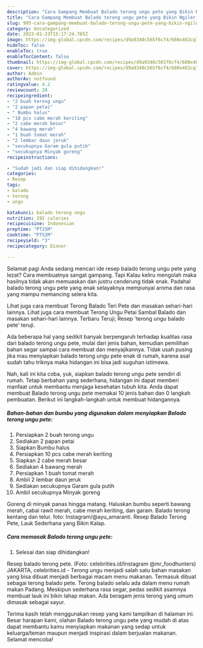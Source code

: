 ```yaml
---
description: "Cara Gampang Membuat Balado terong ungu pete yang Bikin Ngiler "
title: "Cara Gampang Membuat Balado terong ungu pete yang Bikin Ngiler "
slug: 995-cara-gampang-membuat-balado-terong-ungu-pete-yang-bikin-ngiler
category: Uncategorized
date: 2023-01-23T15:17:24.765Z
image: https://img-global.cpcdn.com/recipes/d9a9340c565f6cf4/680x482cq70/balado-terong-ungu-pete-foto-resep-utama.jpg
hideToc: false
enableToc: true
enableTocContent: false
thumbnail: https://img-global.cpcdn.com/recipes/d9a9340c565f6cf4/680x482cq70/balado-terong-ungu-pete-foto-resep-utama.jpg
cover: https://img-global.cpcdn.com/recipes/d9a9340c565f6cf4/680x482cq70/balado-terong-ungu-pete-foto-resep-utama.jpg
author: Admin
authorAv: notfound
ratingvalue: 4.2
reviewcount: 20
recipeingredient:
- "2 buah terong ungu"
- "2 papan petai"
- " Bumbu halus"
- "10 pcs cabe merah keriting"
- "2 cabe merah besar"
- "4 bawang merah"
- "1 buah tomat merah"
- "2 lembar daun jeruk"
- "secukupnya Garam gula putih"
- "secukupnya Minyak goreng"
recipeinstructions:

- "Sudah jadi dan siap dihidangkan!"
categories:
- Resep
tags:
- balado
- terong
- ungu

katakunci: balado terong ungu 
nutrition: 292 calories
recipecuisine: Indonesian
preptime: "PT25M"
cooktime: "PT52M"
recipeyield: "3"
recipecategory: Dinner

---
```



Selamat pagi Anda sedang mencari ide resep balado terong ungu pete yang lezat? Cara membuatnya sangat gampang. Tapi Kalau keliru mengolah maka hasilnya tidak akan memuaskan dan justru cenderung tidak enak. Padahal balado terong ungu pete yang enak selayaknya mempunyai aroma dan rasa yang mampu memancing selera kita.


Lihat juga cara membuat Terong Balado Teri Pete dan masakan sehari-hari lainnya. Lihat juga cara membuat Terong Ungu Petai Sambal Balado dan masakan sehari-hari lainnya. Terbaru Teruji; Resep &#39;terong ungu balado pete&#39; teruji.

Ada beberapa hal yang sedikit banyak berpengaruh terhadap kualitas rasa dari balado terong ungu pete, mulai dari jenis bahan, kemudian pemilihan bahan segar sampai cara membuat dan menyajikannya. Tidak usah pusing jika mau menyiapkan balado terong ungu pete enak di rumah, karena asal sudah tahu triknya maka hidangan ini bisa jadi suguhan istimewa.


Nah, kali ini kita coba, yuk, siapkan balado terong ungu pete sendiri di rumah. Tetap berbahan yang sederhana, hidangan ini dapat memberi manfaat untuk membantu menjaga kesehatan tubuh kita. Anda dapat membuat Balado terong ungu pete memakai 10 jenis bahan dan 0 langkah pembuatan. Berikut ini langkah-langkah untuk membuat hidangannya.

<!--inarticleads1-->

##### Bahan-bahan dan bumbu yang digunakan dalam menyiapkan Balado terong ungu pete:

1. Persiapkan 2 buah terong ungu
1. Sediakan 2 papan petai
1. Siapkan  Bumbu halus
1. Persiapkan 10 pcs cabe merah keriting
1. Siapkan 2 cabe merah besar
1. Sediakan 4 bawang merah
1. Persiapkan 1 buah tomat merah
1. Ambil 2 lembar daun jeruk
1. Sediakan secukupnya Garam gula putih
1. Ambil secukupnya Minyak goreng


Goreng di minyak panas hingga matang. Haluskan bumbu seperti bawang merah, cabai rawit merah, cabe merah keriting, dan garam. Balado terong kentang dan telur. foto: Instagram/@ayu_amaranti. Resep Balado Terong Pete, Lauk Sederhana yang Bikin Kalap. 

<!--inarticleads2-->

##### Cara memasak Balado terong ungu pete:


1. Selesai dan siap dihidangkan!

Resep balado terong pete. (Foto: celebrities.id/Instagram @mr_foodhunters) JAKARTA, celebrities.id - Terong ungu menjadi salah satu bahan masakan yang bisa dibuat menjadi berbagai macam menu makanan. Termasuk dibuat sebagai terong balado pete. Terong balado selalu ada dalam menu rumah makan Padang. Meskipun sederhana rasa segar, pedas sedikit asamnya membuat lauk ini bikin lahap makan. Ada beragam jenis terong yang umum dimasak sebagai sayur. 

Terima kasih telah menggunakan resep yang kami tampilkan di halaman ini. Besar harapan kami, olahan Balado terong ungu pete yang mudah di atas dapat membantu kamu menyiapkan makanan yang sedap untuk keluarga/teman maupun menjadi inspirasi dalam berjualan makanan. Selamat mencoba!
